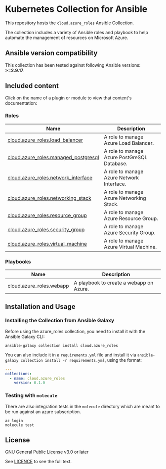 # Kubernetes Collection for Ansible

This repository hosts the `cloud.azure_roles` Ansible Collection.

The collection includes a variety of Ansible roles and playbook to help automate the management of resources on Microsoft Azure.

<!--start requires_ansible-->
## Ansible version compatibility

This collection has been tested against following Ansible versions: **>=2.9.17**.

## Included content

Click on the name of a plugin or module to view that content's documentation:

<!--start collection content-->
### Roles
Name | Description
--- | ---
[cloud.azure_roles.load_balancer](https://https://github.com/ansible-collections/cloud.azure_roles/blob/main/roles/load_balancer/README.md)|A role to manage Azure Load Balancer.
[cloud.azure_roles.managed_postgresql](https://https://github.com/ansible-collections/cloud.azure_roles/blob/main/roles/managed_postgresql/README.md)|A role to manage Azure PostGreSQL Database.
[cloud.azure_roles.network_interface](https://https://github.com/ansible-collections/cloud.azure_roles/blob/main/roles/network_interface/README.md)|A role to manage Azure Network Interface.
[cloud.azure_roles.networking_stack](https://https://github.com/ansible-collections/cloud.azure_roles/blob/main/roles/networking_stack/README.md)|A role to manage Azure Networking Stack.
[cloud.azure_roles.resource_group](https://https://github.com/ansible-collections/cloud.azure_roles/blob/main/roles/resource_group/README.md)|A role to manage Azure Resource Group.
[cloud.azure_roles.security_group](https://https://github.com/ansible-collections/cloud.azure_roles/blob/main/roles/security_group/README.md)|A role to manage Azure Security Group.
[cloud.azure_roles.virtual_machine](https://https://github.com/ansible-collections/cloud.azure_roles/blob/main/roles/virtual_machine/README.md)|A role to manage Azure Virtual Machine.


### Playbooks
Name | Description
--- | ---
cloud.azure_roles.webapp|A playbook to create a webapp on Azure.
<!--end collection content-->

## Installation and Usage

### Installing the Collection from Ansible Galaxy

Before using the azure_roles collection, you need to install it with the Ansible Galaxy CLI:

    ansible-galaxy collection install cloud.azure_roles

You can also include it in a `requirements.yml` file and install it via `ansible-galaxy collection install -r requirements.yml`, using the format:

```yaml
---
collections:
  - name: cloud.azure_roles
    version: 0.1.0
```

### Testing with `molecule`

There are also integration tests in the `molecule` directory which are meant to be run against an azure subscription.

    az login
    molecule test

## License

GNU General Public License v3.0 or later

See [LICENCE](https://github.com/ansible-collections/cloud.azure_roles/blob/main/LICENSE) to see the full text.
